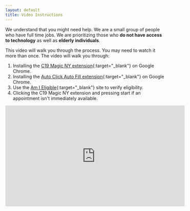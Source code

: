 ```yaml
---
layout: default
title: Video Instructions
---
```


We understand that you might need help. We are a small group of people who have full time jobs. We are prioritizing those who **do not have access to technology** as well as **elderly individuals**.

This video will walk you through the process. You may need to watch it more than once. The video will walk you through:

1. Installing the [C19 Magic NY extension](/tools){:target="_blank"} on Google Chrome.
2. Installing the [Auto Click Auto Fill extension](/autoclick){:target="_blank"} on Google Chrome.
3. Use the [Am I Eligible](https://am-i-eligible.covid19vaccine.health.ny.gov/){:target="_blank"} site to verify eligibility.
4. Clicking the C19 Magic NY extension and pressing start if an appointment isn't immediately available.

<div class="embed-responsive embed-responsive-16by9 w-100">
<iframe width="560" height="315" src="https://www.youtube.com/embed/ZEzvoALzt7g" frameborder="0" allow="accelerometer; autoplay; clipboard-write; encrypted-media; gyroscope; picture-in-picture" allowfullscreen></iframe>
</div>
